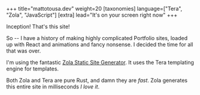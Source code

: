 +++
title="mattotousa.dev"
weight=20
[taxonomies]
language=["Tera", "Zola", "JavaScript"]
[extra]
lead="It's on your screen right now"
+++

Inception! That's this site!

So -- I have a history of making highly complicated Portfolio sites, loaded up with
React and animations and fancy nonsense.
I decided the time for all that was over.

I'm using the fantastic [Zola Static Site Generator](https://www.getzola.org/).
It uses the Tera templating engine for templates.

Both Zola and Tera are pure Rust, and damn they are _fast_.
Zola generates this entire site in milliseconds _I love it_.
